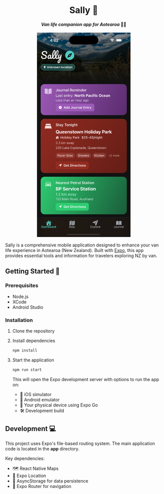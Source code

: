 <div align="center">
  
# Sally 🚐

#### *Van life companion app for Aotearoa* 🌿🌊

<img src="screenshot.png" alt="Sally App Screenshot" width="300" />

</div>

Sally is a comprehensive mobile application designed to enhance your van life experience in Aotearoa (New Zealand). Built with [Expo](https://expo.dev), this app provides essential tools and information for travelers exploring NZ by van.

## Getting Started 🚀

### Prerequisites

- Node.js
- XCode
- Android Studio

### Installation

1. Clone the repository

2. Install dependencies
   ```bash
   npm install
   ```

3. Start the application
   ```bash
   npm run start
   ```

   This will open the Expo development server with options to run the app on:
   - 📱 iOS simulator
   - 🤖 Android emulator
   - 📲 Your physical device using Expo Go
   - 🛠️ Development build

## Development 💻

This project uses Expo's file-based routing system. The main application code is located in the **app** directory.

Key dependencies:
- 🗺️ React Native Maps
- 📍 Expo Location
- 💾 AsyncStorage for data persistence
- 🧭 Expo Router for navigation
